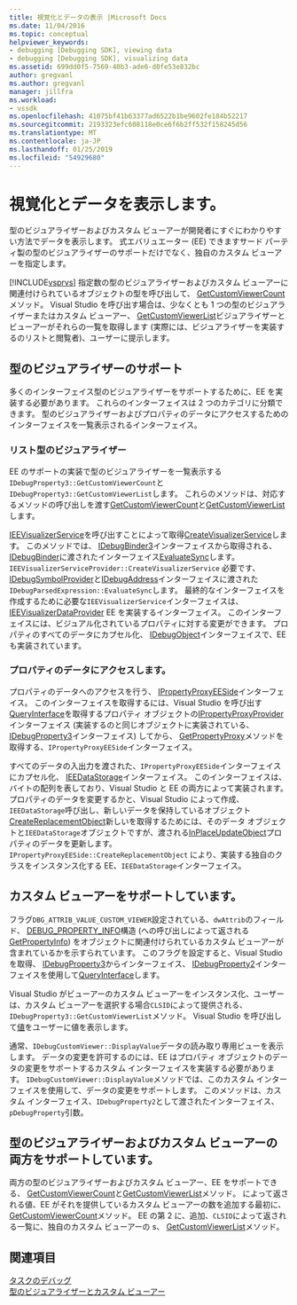 ```yaml
---
title: 視覚化とデータの表示 |Microsoft Docs
ms.date: 11/04/2016
ms.topic: conceptual
helpviewer_keywords:
- debugging [Debugging SDK], viewing data
- debugging [Debugging SDK], visualizing data
ms.assetid: 699dd0f5-7569-40b3-ade6-d0fe53e832bc
author: gregvanl
ms.author: gregvanl
manager: jillfra
ms.workload:
- vssdk
ms.openlocfilehash: 41075bf41b63377ad6522b1be9602fe184b52217
ms.sourcegitcommit: 2193323efc608118e0ce6f6b2ff532f158245d56
ms.translationtype: MT
ms.contentlocale: ja-JP
ms.lasthandoff: 01/25/2019
ms.locfileid: "54929680"
---
```

# <a name="visualizing-and-viewing-data"></a>視覚化とデータを表示します。
型のビジュアライザーおよびカスタム ビューアーが開発者にすぐにわかりやすい方法でデータを表示します。 式エバリュエーター (EE) できますサード パーティ製の型のビジュアライザーのサポートだけでなく、独自のカスタム ビューアーを指定します。  
  
 [!INCLUDE[vsprvs](../../code-quality/includes/vsprvs_md.md)] 指定数の型のビジュアライザーおよびカスタム ビューアーに関連付けられているオブジェクトの型を呼び出して、 [GetCustomViewerCount](../../extensibility/debugger/reference/idebugproperty3-getcustomviewercount.md)メソッド。 Visual Studio を呼び出す場合は、少なくとも 1 つの型のビジュアライザーまたはカスタム ビューアー、 [GetCustomViewerList](../../extensibility/debugger/reference/idebugproperty3-getcustomviewerlist.md)ビジュアライザーとビューアーがそれらの一覧を取得します (実際には、ビジュアライザーを実装するのリストと閲覧者)、ユーザーに提示します。  
  
## <a name="supporting-type-visualizers"></a>型のビジュアライザーのサポート  
 多くのインターフェイス型のビジュアライザーをサポートするために、EE を実装する必要があります。 これらのインターフェイスは 2 つのカテゴリに分類できます。 型のビジュアライザーおよびプロパティのデータにアクセスするためのインターフェイスを一覧表示されるインターフェイス。  
  
### <a name="listing-type-visualizers"></a>リスト型のビジュアライザー  
 EE のサポートの実装で型のビジュアライザーを一覧表示する`IDebugProperty3::GetCustomViewerCount`と`IDebugProperty3::GetCustomViewerList`します。 これらのメソッドは、対応するメソッドの呼び出しを渡す[GetCustomViewerCount](../../extensibility/debugger/reference/ieevisualizerservice-getcustomviewercount.md)と[GetCustomViewerList](../../extensibility/debugger/reference/ieevisualizerservice-getcustomviewerlist.md)します。  
  
 [IEEVisualizerService](../../extensibility/debugger/reference/ieevisualizerservice.md)を呼び出すことによって取得[CreateVisualizerService](../../extensibility/debugger/reference/ieevisualizerserviceprovider-createvisualizerservice.md)します。 このメソッドでは、 [IDebugBinder3](../../extensibility/debugger/reference/idebugbinder3.md)インターフェイスから取得される、 [IDebugBinder](../../extensibility/debugger/reference/idebugbinder.md)に渡されたインターフェイス[EvaluateSync](../../extensibility/debugger/reference/idebugparsedexpression-evaluatesync.md)します。 `IEEVisualizerServiceProvider::CreateVisualizerService` 必要です、 [IDebugSymbolProvider](../../extensibility/debugger/reference/idebugsymbolprovider.md)と[IDebugAddress](../../extensibility/debugger/reference/idebugaddress.md)インターフェイスに渡された`IDebugParsedExpression::EvaluateSync`します。 最終的なインターフェイスを作成するために必要な`IEEVisualizerService`インターフェイスは、 [IEEVisualizerDataProvider](../../extensibility/debugger/reference/ieevisualizerdataprovider.md) EE を実装するインターフェイス。 このインターフェイスには、ビジュアル化されているプロパティに対する変更ができます。 プロパティのすべてのデータにカプセル化、 [IDebugObject](../../extensibility/debugger/reference/idebugobject.md)インターフェイスで、EE も実装されています。  
  
### <a name="accessing-property-data"></a>プロパティのデータにアクセスします。  
 プロパティのデータへのアクセスを行う、 [IPropertyProxyEESide](../../extensibility/debugger/reference/ipropertyproxyeeside.md)インターフェイス。 このインターフェイスを取得するには、Visual Studio を呼び出す[QueryInterface](/cpp/atl/queryinterface)を取得するプロパティ オブジェクトの[IPropertyProxyProvider](../../extensibility/debugger/reference/ipropertyproxyprovider.md)インターフェイス (実装するのと同じオブジェクトに実装されている、 [IDebugProperty3](../../extensibility/debugger/reference/idebugproperty3.md)インターフェイス) してから、 [GetPropertyProxy](../../extensibility/debugger/reference/ipropertyproxyprovider-getpropertyproxy.md)メソッドを取得する、`IPropertyProxyEESide`インターフェイス。  
  
 すべてのデータの入出力を渡された、`IPropertyProxyEESide`インターフェイスにカプセル化、 [IEEDataStorage](../../extensibility/debugger/reference/ieedatastorage.md)インターフェイス。 このインターフェイスは、バイトの配列を表しており、Visual Studio と EE の両方によって実装されます。 プロパティのデータを変更するかと、Visual Studio によって作成、`IEEDataStorage`呼び出し、新しいデータを保持しているオブジェクト[CreateReplacementObject](../../extensibility/debugger/reference/ipropertyproxyeeside-createreplacementobject.md)新しいを取得するためには、そのデータ オブジェクトと`IEEDataStorage`オブジェクトですが、渡される[InPlaceUpdateObject](../../extensibility/debugger/reference/ipropertyproxyeeside-inplaceupdateobject.md)プロパティのデータを更新します。 `IPropertyProxyEESide::CreateReplacementObject` により、実装する独自のクラスをインスタンス化する EE、`IEEDataStorage`インターフェイス。  
  
## <a name="supporting-custom-viewers"></a>カスタム ビューアーをサポートしています。  
 フラグ`DBG_ATTRIB_VALUE_CUSTOM_VIEWER`設定されている、`dwAttrib`のフィールド、 [DEBUG_PROPERTY_INFO](../../extensibility/debugger/reference/debug-property-info.md)構造 (への呼び出しによって返される[GetPropertyInfo](../../extensibility/debugger/reference/idebugproperty2-getpropertyinfo.md)) をオブジェクトに関連付けられているカスタム ビューアーが含まれているかを示すられています。 このフラグを設定すると、Visual Studio を取得、 [IDebugProperty3](../../extensibility/debugger/reference/idebugproperty3.md)からインターフェイス、 [IDebugProperty2](../../extensibility/debugger/reference/idebugproperty2.md)インターフェイスを使用して[QueryInterface](/cpp/atl/queryinterface)します。  
  
 Visual Studio がビューアーのカスタム ビューアーをインスタンス化、ユーザーは、カスタム ビューアーを選択する場合`CLSID`によって提供される、`IDebugProperty3::GetCustomViewerList`メソッド。 Visual Studio を呼び出して[値](../../extensibility/debugger/reference/idebugcustomviewer-displayvalue.md)をユーザーに値を表示します。  
  
 通常、`IDebugCustomViewer::DisplayValue`データの読み取り専用ビューを表示します。 データの変更を許可するのには、EE はプロパティ オブジェクトのデータの変更をサポートするカスタム インターフェイスを実装する必要があります。 `IDebugCustomViewer::DisplayValue`メソッドでは、このカスタム インターフェイスを使用して、データの変更をサポートします。 このメソッドは、カスタム インターフェイス、`IDebugProperty2`として渡されたインターフェイス、`pDebugProperty`引数。  
  
## <a name="supporting-both-type-visualizers-and-custom-viewers"></a>型のビジュアライザーおよびカスタム ビューアーの両方をサポートしています。  
 両方の型のビジュアライザーおよびカスタム ビューアー、EE をサポートできる、 [GetCustomViewerCount](../../extensibility/debugger/reference/idebugproperty3-getcustomviewercount.md)と[GetCustomViewerList](../../extensibility/debugger/reference/idebugproperty3-getcustomviewerlist.md)メソッド。 によって返される値、EE がそれを提供しているカスタム ビューアーの数を追加する最初に、 [GetCustomViewerCount](../../extensibility/debugger/reference/ieevisualizerservice-getcustomviewercount.md)メソッド。 EE の第 2 に、追加、`CLSID`によって返される一覧に、独自のカスタム ビューアーの s、 [GetCustomViewerList](../../extensibility/debugger/reference/ieevisualizerservice-getcustomviewerlist.md)メソッド。  
  
## <a name="see-also"></a>関連項目  
 [タスクのデバッグ](../../extensibility/debugger/debugging-tasks.md)   
 [型のビジュアライザーとカスタム ビューアー](../../extensibility/debugger/type-visualizer-and-custom-viewer.md)